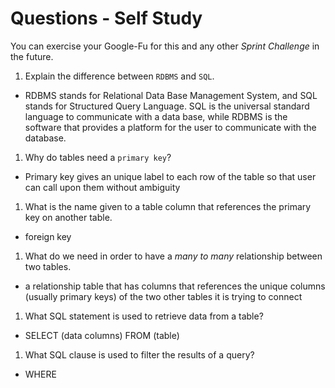 # Questions - Self Study

You can exercise your Google-Fu for this and any other _Sprint Challenge_ in the future.

1.  Explain the difference between `RDBMS` and `SQL`.
- RDBMS stands for Relational Data Base Management System, and SQL stands for Structured Query Language.  SQL is the universal standard language to communicate with a data base, while RDBMS is the software that provides a platform for the user to communicate with the database.

1.  Why do tables need a `primary key`?
- Primary key gives an unique label to each row of the table so that user can call upon them without ambiguity

1.  What is the name given to a table column that references the primary key
    on another table.
- foreign key

1.  What do we need in order to have a _many to many_ relationship between two
    tables.
- a relationship table that has columns that references the unique columns (usually primary keys) of the two other tables it is trying to connect

1.  What SQL statement is used to retrieve data from a table?
- SELECT (data columns)  FROM (table)

1.  What SQL clause is used to filter the results of a query?
- WHERE
